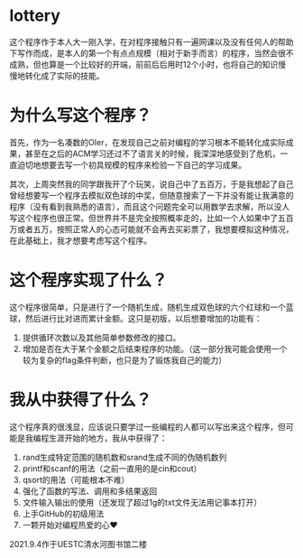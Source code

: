 # lottery
这个程序作于本人大一刚入学，在对程序接触只有一遍网课以及没有任何人的帮助下写作而成，是本人的第一个有点点规模（相对于新手而言）的程序，当然会很不成熟，但也算是一个比较好的开端，前前后后用时12个小时，也将自己的知识慢慢地转化成了实际的技能。
# 为什么写这个程序？
首先，作为一名凑数的OIer，在发现自己之前对编程的学习根本不能转化成实际成果，甚至在之后的ACM学习还过不了语言关的时候，我深深地感受到了危机，一直迫切地想要去写一个初具规模的程序来检验一下自己的学习成果。

其次，上周突然我的同学跟我开了个玩笑，说自己中了五百万，于是我想起了自己曾经想要写一个程序去模拟双色球的中奖，但随意搜索了一下并没有能让我满意的程序（没有看到我熟悉的语言），而且这个问题完全可以用数学去求解，所以没人写这个程序也很正常。但世界并不是完全按照概率走的，比如一个人如果中了五百万或者五万，按照正常人的心态可能就不会再去买彩票了，我想要模拟这种情况，在此基础上，我才想要考虑写这个程序。

# 这个程序实现了什么？
这个程序很简单，只是进行了一个随机生成，随机生成双色球的六个红球和一个蓝球，然后进行比对进而累计金额。这只是初版，以后想要增加的功能有：
1. 提供循环次数以及其他简单参数修改的接口。
2. 增加是否在大于某个金额之后结束程序的功能。（这一部分我可能会使用一个较为复杂的flag条件判断，也只是为了锻炼我自己的能力）

# 我从中获得了什么？
这个程序真的很浅显，应该说只要学过一些编程的人都可以写出来这个程序，但可能是我编程生涯开始的地方，我从中获得了：
1. rand生成特定范围的随机数和srand生成不同的伪随机数列
2. printf和scanf的用法（之前一直用的是cin和cout）
3. qsort的用法（可能根本不难）
4. 强化了函数的写法、调用和多结果返回
5. 文件输入输出的使用（还发现了超过1g的txt文件无法用记事本打开）
6. 上手GitHub的初级用法
7. 一颗开始对编程热爱的心♥

2021.9.4作于UESTC清水河图书馆二楼
